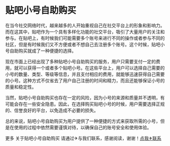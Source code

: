 # 贴吧小号自助购买

在当今社交网络时代，越来越多的人开始重视自己在社交平台上的形象和影响力。而在这其中，贴吧作为一个具有多样化功能的社交平台，吸引了大量用户的关注和参与。在贴吧上，有时候我们可能需要多个账号来进行不同的操作或者参与不同的社区，但是有时候我们又不方便或者不想自己去注册多个账号。这个时候，贴吧小号自助购买就成了一种便捷的选择。

现在市面上已经出现了多种贴吧小号自助购买的服务，用户只需要支付一定的费用，就可以获得一个或者多个贴吧小号。在这些平台上，用户可以选择自己需要的小号的数量、类型、等级等信息，并且支付相应的费用，就能够迅速获得自己需要的小号。这种方式不仅省去了用户自己注册的时间和精力，而且还能够保证小号的质量和稳定性。

当然，贴吧小号自助购买也存在一定的风险，因为小号的来源和质量并不透明，有可能会存在一些安全隐患。因此，在选择购买贴吧小号的时候，用户需要选择正规的、信誉良好的平台，以免造成不必要的损失。

总的来说，贴吧小号自助购买为用户提供了一种便捷的方式来获取所需的小号，但是在使用的过程中依然需要谨慎对待，以确保自己的账号安全和使用体验。

更多 关于贴吧小号自助购买 请通过✈与我们联系，感谢阅读，谢谢！[点我✈联系](https://acc.k02.cc)